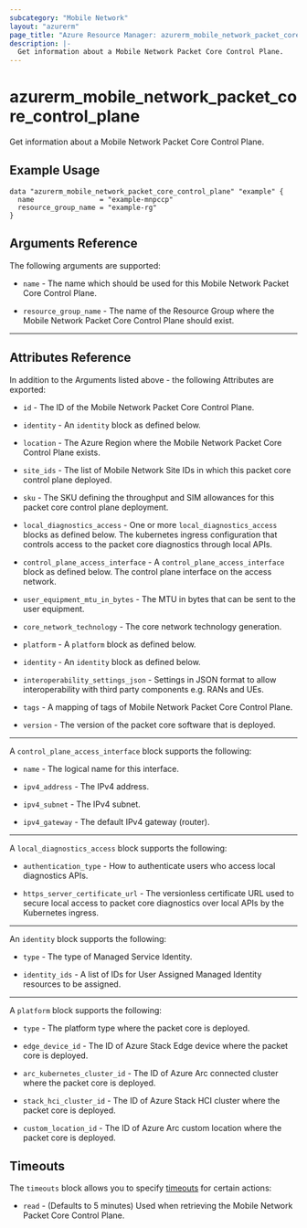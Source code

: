```yaml
---
subcategory: "Mobile Network"
layout: "azurerm"
page_title: "Azure Resource Manager: azurerm_mobile_network_packet_core_control_plane"
description: |-
  Get information about a Mobile Network Packet Core Control Plane.
---
```


# azurerm_mobile_network_packet_core_control_plane

Get information about a Mobile Network Packet Core Control Plane.

## Example Usage

```hcl
data "azurerm_mobile_network_packet_core_control_plane" "example" {
  name                = "example-mnpccp"
  resource_group_name = "example-rg"
}
```

## Arguments Reference

The following arguments are supported:

* `name` - The name which should be used for this Mobile Network Packet Core Control Plane. 

* `resource_group_name` - The name of the Resource Group where the Mobile Network Packet Core Control Plane should exist. 

---

## Attributes Reference

In addition to the Arguments listed above - the following Attributes are exported:

* `id` - The ID of the Mobile Network Packet Core Control Plane.

* `identity` - An `identity` block as defined below.

* `location` - The Azure Region where the Mobile Network Packet Core Control Plane exists. 

* `site_ids` - The list of Mobile Network Site IDs in which this packet core control plane deployed.

* `sku` - The SKU defining the throughput and SIM allowances for this packet core control plane deployment. 

* `local_diagnostics_access` - One or more `local_diagnostics_access` blocks as defined below. The kubernetes ingress configuration that controls access to the packet core diagnostics through local APIs.

* `control_plane_access_interface` - A `control_plane_access_interface` block as defined below. The control plane interface on the access network.

* `user_equipment_mtu_in_bytes` - The MTU in bytes that can be sent to the user equipment.

* `core_network_technology` - The core network technology generation.

* `platform` - A `platform` block as defined below.

* `identity` - An `identity` block as defined below.

* `interoperability_settings_json` - Settings in JSON format to allow interoperability with third party components e.g. RANs and UEs.

* `tags` - A mapping of tags of Mobile Network Packet Core Control Plane.

* `version` - The version of the packet core software that is deployed.

---

A `control_plane_access_interface` block supports the following:

* `name` - The logical name for this interface.

* `ipv4_address` - The IPv4 address.

* `ipv4_subnet` - The IPv4 subnet.

* `ipv4_gateway` - The default IPv4 gateway (router).

---

A `local_diagnostics_access` block supports the following:

* `authentication_type` - How to authenticate users who access local diagnostics APIs. 

* `https_server_certificate_url` - The versionless certificate URL used to secure local access to packet core diagnostics over local APIs by the Kubernetes ingress.

---

An `identity` block supports the following:

* `type` - The type of Managed Service Identity.

* `identity_ids` - A list of IDs for User Assigned Managed Identity resources to be assigned.

---

A `platform` block supports the following:

* `type` - The platform type where the packet core is deployed.

* `edge_device_id` - The ID of Azure Stack Edge device where the packet core is deployed. 

* `arc_kubernetes_cluster_id` - The ID of Azure Arc connected cluster where the packet core is deployed.

* `stack_hci_cluster_id` - The ID of Azure Stack HCI cluster where the packet core is deployed.

* `custom_location_id` -  The ID of Azure Arc custom location where the packet core is deployed.

## Timeouts

The `timeouts` block allows you to specify [timeouts](https://www.terraform.io/docs/configuration/resources.html#timeouts) for certain actions:

* `read` - (Defaults to 5 minutes) Used when retrieving the Mobile Network Packet Core Control Plane.
